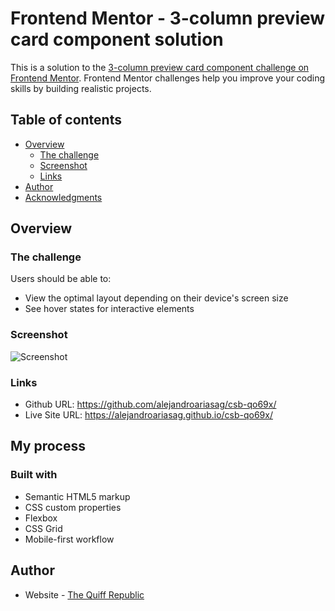 # Frontend Mentor - 3-column preview card component solution

This is a solution to the [3-column preview card component challenge on Frontend Mentor](https://www.frontendmentor.io/challenges/3column-preview-card-component-pH92eAR2-). Frontend Mentor challenges help you improve your coding skills by building realistic projects.

## Table of contents

- [Overview](#overview)
  - [The challenge](#the-challenge)
  - [Screenshot](#screenshot)
  - [Links](#links)
- [Author](#author)
- [Acknowledgments](#acknowledgments)

## Overview

### The challenge

Users should be able to:

- View the optimal layout depending on their device's screen size
- See hover states for interactive elements

### Screenshot

![Screenshot](https://alejandroariasag.github.io/csb-qo69x/images//screenshot.jpg)

### Links

- Github URL: https://github.com/alejandroariasag/csb-qo69x/
- Live Site URL: https://alejandroariasag.github.io/csb-qo69x/

## My process

### Built with

- Semantic HTML5 markup
- CSS custom properties
- Flexbox
- CSS Grid
- Mobile-first workflow

## Author

- Website - [The Quiff Republic](https://www.thequiffrepublic.com)
